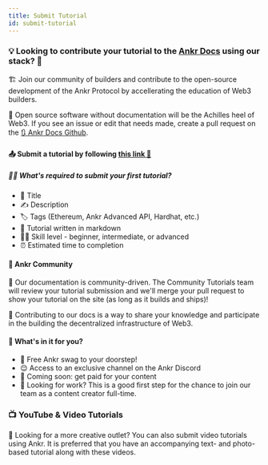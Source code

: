 ```yaml
---
title: Submit Tutorial
id: submit-tutorial
---
```


### 💡 Looking to contribute your tutorial to the [Ankr Docs](https://ankr.com/docs/) using our stack? 👀
🏗 Join our community of builders and contribute to the open-source development of the Ankr Protocol by accellerating the education of Web3 builders. 

🧾 Open source software without documentation will be the Achilles heel of Web3. If you see an issue or edit that needs made, create a pull request on the [🔃 Ankr Docs Github](https://github.com/Ankr-network/ankr-docs).

#### 📤 Submit a tutorial by following [this link 🔗](https://github.com/Ankr-network/ankr-docs/issues/new?assignees=&labels=&template=propose-new-content.md&title=)

##### 🙋‍♀️ What's required to submit your first tutorial?
- 📝 Title
- ✍️ Description
- 🏷 Tags (Ethereum, Ankr Advanced API, Hardhat, etc.)
- 🔗 Tutorial written in markdown
- 👩‍💻 Skill level - beginner, intermediate, or advanced
- ⏰ Estimated time to completion

#### 🤝 Ankr Community
💪 Our documentation is community-driven. The Community Tutorials team will review your tutorial submission and we'll merge your pull request to show your tutorial on the site (as long as it builds and ships)!

🧠 Contributing to our docs is a way to share your knowledge and participate in the building the decentralized infrastructure of Web3.

#### 🧢 What's in it for you?
- 👕 Free Ankr swag to your doorstep!
- 😌 Access to an exclusive channel on the Ankr Discord
- 💸 Coming soon: get paid for your content
- 💼 Looking for work? This is a good first step for the chance to join our team as a content creator full-time.


### 📺 YouTube & Video Tutorials
🎥 Looking for a more creative outlet? You can also submit video tutorials using Ankr. It is preferred that you have an accompanying text- and photo-based tutorial along with these videos.